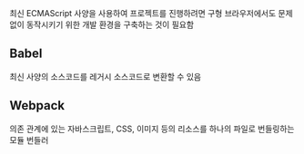 최신 ECMAScript 사양을 사용하여 프로젝트를 진행하려면 구형 브라우저에서도 문제 없이 동작시키기 위한 개발 환경을 구축하는 것이 필요함

## Babel

최신 사양의 소스코드를 레거시 소스코드로 변환할 수 있음

## Webpack

의존 관계에 있는 자바스크립트, CSS, 이미지 등의 리소스를 하나의 파일로 번들링하는 모듈 번들러
